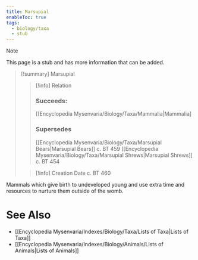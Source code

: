 ```yaml
---
title: Marsupial
enableToc: true
tags:
  - biology/taxa
  - stub
---
```


> [!note]
> This page is a stub and has more information that can be added.

> [!summary] Marsupial
> > [!info] Relation
> > ### Succeeds:
> > [[Encyclopedia Mysenvaria/Biology/Taxa/Mammalia|Mammalia]
> > ### Supersedes 
> > [[Encyclopedia Mysenvaria/Biology/Taxa/Marsupial Bears|Marsupial Bears]] c. BT 459
> > [[Encyclopedia Mysenvaria/Biology/Taxa/Marsupial Shrews|Marsupial Shrews]] c. BT 454
>
> > [!info] Creation Date
> > c. BT 460

Mammals which give birth to undeveloped young and use extra time and resources to nurture them outside of the womb.

# See Also
- [[Encyclopedia Mysenvaria/Indexes/Biology/Taxa/Lists of Taxa|Lists of Taxa]]
- [[Encyclopedia Mysenvaria/Indexes/Biology/Animals/Lists of Animals|Lists of Animals]]
